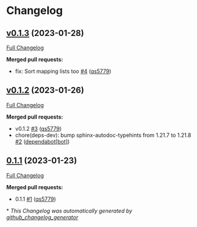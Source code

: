 # Changelog

## [v0.1.3](https://github.com/wtfo-guru/dynaddrmgr/tree/v0.1.3) (2023-01-28)

[Full Changelog](https://github.com/wtfo-guru/dynaddrmgr/compare/v0.1.2...v0.1.3)

**Merged pull requests:**

- fix: Sort mapping lists too [\#4](https://github.com/wtfo-guru/dynaddrmgr/pull/4) ([qs5779](https://github.com/qs5779))

## [v0.1.2](https://github.com/wtfo-guru/dynaddrmgr/tree/v0.1.2) (2023-01-26)

[Full Changelog](https://github.com/wtfo-guru/dynaddrmgr/compare/0.1.1...v0.1.2)

**Merged pull requests:**

- v0.1.2 [\#3](https://github.com/wtfo-guru/dynaddrmgr/pull/3) ([qs5779](https://github.com/qs5779))
- chore\(deps-dev\): bump sphinx-autodoc-typehints from 1.21.7 to 1.21.8 [\#2](https://github.com/wtfo-guru/dynaddrmgr/pull/2) ([dependabot[bot]](https://github.com/apps/dependabot))

## [0.1.1](https://github.com/wtfo-guru/dynaddrmgr/tree/0.1.1) (2023-01-23)

[Full Changelog](https://github.com/wtfo-guru/dynaddrmgr/compare/bc48555795adff945b77471685154a828d27de21...0.1.1)

**Merged pull requests:**

- 0.1.1 [\#1](https://github.com/wtfo-guru/dynaddrmgr/pull/1) ([qs5779](https://github.com/qs5779))

\* *This Changelog was automatically generated by [github_changelog_generator](https://github.com/github-changelog-generator/github-changelog-generator)*
